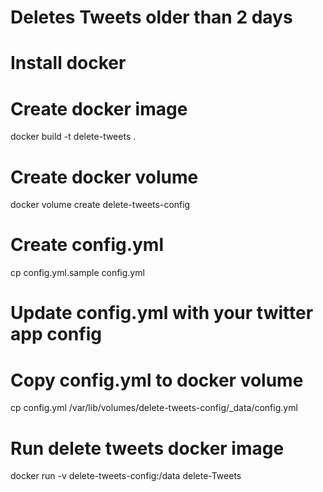 # Deletes Tweets older than 2 days

# Install docker

# Create docker image
docker build -t delete-tweets .

# Create docker volume
docker volume create delete-tweets-config

# Create config.yml
cp config.yml.sample config.yml

# Update config.yml with your twitter app config

# Copy config.yml to docker volume
cp config.yml /var/lib/volumes/delete-tweets-config/_data/config.yml

# Run delete tweets docker image
docker run -v delete-tweets-config:/data delete-Tweets
